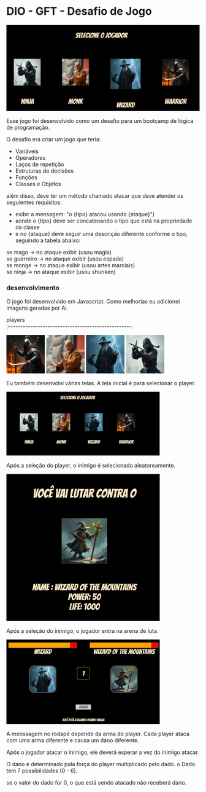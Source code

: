 # DIO - GFT - Desafio de Jogo

<img src="./screenshots/print2.png" alt="drawing" style="width:600px;"/>


Esse jogo foi desenvolvido como um desafio para um bootcamp de lógica de programação.

O desafio era criar um jogo que teria:
- Variáveis  
- Operadores  
- Laços de repetição  
- Estruturas de decisões  
- Funções  
- Classes e Objetos

além disso, deve ter um método chamado atacar que deve atender os seguientes requisitos:

- exibir a mensagem: "o {tipo} atacou usando {ataque}")  
- aonde o {tipo} deve ser concatenando o tipo que está na propriedade da classe  
- e no {ataque} deve seguir uma descrição diferente conforme o tipo, seguindo a tabela abaixo:

se mago -> no ataque exibir (usou magia)  
se guerreiro -> no ataque exibir (usou espada)  
se monge -> no ataque exibir (usou artes marciais)  
se ninja -> no ataque exibir (usou shuriken)

### desenvolvimento
O jogo foi desenvolvido em Javascript. Como melhorias eu adicionei imagens geradas por Ai.

players            
:--------------------------------------------------:
<div><img src="./players/warrior.jpg" alt="drawing" style="width:100px;"/>
<img src="./players/monk.jpg" alt="drawing" style="width:100px;"/>
  <img src="./players/wizard.jpg" alt="drawing" style="width:100px;"/>
<img src="./players/ninja.jpg" alt="drawing" style="width:100px;"/></div>


Eu também desenvolvi várias telas. A tela inicial é para selecionar o player.


<img src="./screenshots/print1.jpg" alt="drawing" style="width:400px;"/>

Após a seleção do player, o inimigo é selecionado aleatoreamente.

<img src="./screenshots/print3.png" alt="drawing" style="width:400px;"/>

Após a seleção do inimigo, o jogador entra na arena de luta.

<img src="./screenshots/print4.png" alt="drawing" style="width:400px;"/>

A menssagem no rodapé depende da arma do player. Cada player ataca com uma arma diferente e causa um dano diferente.

Após o jogador atacar o inimigo, ele deverá esperar a vez do inimigo atacar.

O dano é determinado pala força do player multiplicado pelo dado. o Dado tem 7 possibilidades (0 - 6).

se o valor do dado for 0, o que está sendo atacado não receberá dano.
